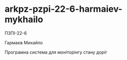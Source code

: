# arkpz-pzpi-22-6-harmaiev-mykhailo
ПЗПІ-22-6

Гармаєв Михайло

Програмна система для моніторінгу стану доріг

